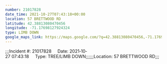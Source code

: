 ```yaml
---
number: 21017828
date_time: 2021-10-27T07:43:18+00:00
location: 57 BRETTWOOD RD
latitude: 42.38813080470456
longitude: -71.17698127924324
type: LIMB DOWN
google_maps_link: https://maps.google.com/?q=42.38813080470456,-71.17698127924324
---
```


;;;Incident #: 21017828     Date: 2021‐10‐27 07:43:18     Type: TREE/LIMB DOWN;;;;;;Location: 57 BRETTWOOD RD;;;
